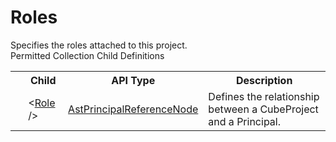 # Roles

<div class="LanguageSummary"><div class ="SummaryItem">Specifies the roles attached to this project.</div></div><div class="SchemaBindingGroup"><div class="SchemaBindingGroupHeader">Permitted Collection Child Definitions</div><table id="SchemaBindingList" class="SchemaBindingList"><tbody><tr><th class="SchemaBindingIconColumnHeader">&nbsp;</th><th class="SchemaBindingNameColumnHeader">Child</th><th class="SchemaBindingTypeColumnHeader">API Type</th><th class="SchemaBindingSummaryColumnHeader">Description</th></tr><tr class="cd0"><td class="SchemaBindingIcon"><div class="NotRequired" /></td><td class="SchemaBindingName"><span class="punc">&lt;</span><a href=../api-reference/Varigence.Languages.Biml.Project.AstPrincipalReferenceNode.html">Role</a><span class="punc"> /&gt;</span></td><td class="SchemaBindingType"><a href="Varigence.Languages.Biml.Project.AstPrincipalReferenceNode.html">AstPrincipalReferenceNode</a></td><td class="SchemaBindingSummary">Defines the relationship between a CubeProject and a Principal.</td></tr></tbody></table></div>